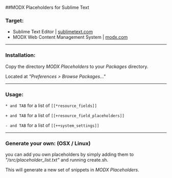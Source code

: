 ##MODX Placeholders for Sublime Text

### Target: 
* Sublime Text Editor | [sublimetext.com](http://sublimetext.com)
* MODX Web Content Management System | [modx.com](http://modx.com)

___

### Installation: 
Copy the directory *MODX Placeholders* to your *Packages* directory.

Located at *"Preferences > Browse Packages..."*

___
  
### Usage:

``* and TAB`` for a list of ``[[*resource_fields]]``

``+ and TAB`` for a list of ``[[+resource_field_placeholders]]``

``- and TAB`` for a list of ``[[++system_settings]]``

___

### Generate your own: (OSX / Linux)
you can add you own placeholders by simply adding them to *"/src/placeholder_list.txt"* and running create.sh. 

This will generate a new set of snippets in *MODX Placeholders*.
